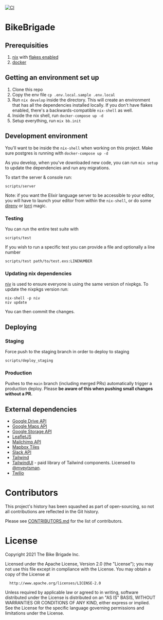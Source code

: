 [![CI](https://github.com/mveytsman/bike-brigade/workflows/CI/badge.svg)](https://github.com/mveytsman/bike-brigade/actions?query=workflow%3ACI)
# BikeBrigade

## Prerequisities
1.  [nix](https://nixos.org/download.html) with [flakes enabled](https://nixos.wiki/wiki/Flakes)
1.  [docker](https://www.docker.com/get-started)

## Getting an environment set up
1. Clone this repo
2. Copy the env file `cp .env.local.sample .env.local`
3. Run `nix develop` inside the directory. This will create an environment that has all the dependencies installed locally. If you don't have flakes enabled, there's a backwards-compatible `nix-shell` as well.
4. Inside the nix shell, run `docker-compose up -d`
5. Setup everything, run `mix bb.init`

## Development environment
You'll want to be inside the `nix-shell` when working on this project. Make sure postgres is running with `docker-compose up -d`

As you develop, when you've downloaded new code, you can run `mix setup` to update the dependencies and run any migrations.

To start the server & console run:

```
scripts/server
```

Note: if you want the Elixir language server to be accessible to your editor, you will have to launch your editor from within the `nix-shell`, or do some [direnv](https://github.com/direnv/direnv/) or [lorri](https://github.com/target/lorri) magic.

### Testing

You can run the entire test suite with

```
scripts/test
```

If you wish to run a specific test you can provide a file and optionally a line number

```
scripts/test path/to/test.exs:LINENUMBER
```

### Updating nix dependencies
[niv](https://github.com/nmattia/niv) is used to ensure everyone is using the same version of nixpkgs.
To update the nixpkgs version run:

```
nix-shell -p niv
niv update
```

You can then commit the changes.

## Deploying

### Staging

Force push to the staging branch in order to deploy to staging

```
scripts/deploy_staging
```

### Production

Pushes to the `main` branch (including merged PRs) automatically trigger a production deploy. Please **be aware of this when pushing small changes without a PR.**

## External dependencies
- [Google Drive API](https://developers.google.com/drive/api/v3/reference)
- [Google Maps API](https://developers.google.com/maps/documentation)
- [Google Storage API](https://cloud.google.com/storage/docs/apis)
- [LeafletJS](https://leafletjs.com/)
- [Mailchimp API](https://mailchimp.com/developer/)
- [Mapbox Tiles](https://docs.mapbox.com/help/glossary/static-tiles-api/)
- [Slack API](https://api.slack.com/)
- [Tailwind](https://tailwindcss.com/)
- [TailwindUI](https://tailwindui.com/) - paid library of Tailwind components. Licensed to [@mveytsman](https://github.com/mveytsman).
- [Twilio](https://www.twilio.com/)


# Contributors
This project's history has been squashed as part of open-sourcing, so not all contributions are reflected in the Git history.

Please see [CONTRIBUTORS.md](https://github.com/bikebrigade/dispatch/blob/main/CONTRIBUTORS.md) for the list of contributors.

# License

Copyright 2021 The Bike Brigade Inc.

  Licensed under the Apache License, Version 2.0 (the "License");
  you may not use this file except in compliance with the License.
  You may obtain a copy of the License at

      http://www.apache.org/licenses/LICENSE-2.0

  Unless required by applicable law or agreed to in writing, software
  distributed under the License is distributed on an "AS IS" BASIS,
  WITHOUT WARRANTIES OR CONDITIONS OF ANY KIND, either express or implied.
  See the License for the specific language governing permissions and
  limitations under the License.
